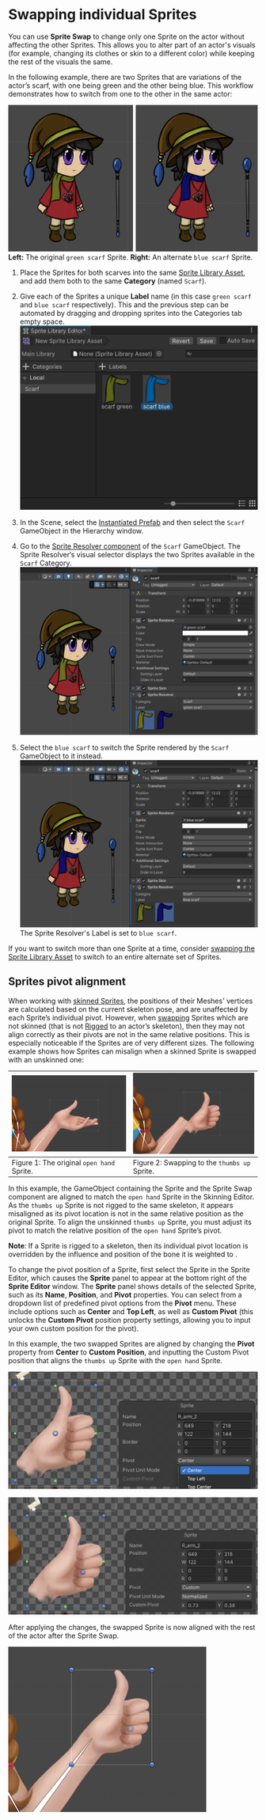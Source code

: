 # Swapping individual Sprites
You can use __Sprite Swap__ to change only one Sprite on the actor without affecting the other Sprites. This allows you to alter part of an actor's visuals (for example, changing its clothes or skin to a different color) while keeping the rest of the visuals the same.

In the following example, there are two Sprites that are variations of the actor’s scarf, with one being green and the other being blue. This workflow demonstrates how to switch from one to the other in the same actor:

![](images/bothscarves.PNG)<br/>__Left:__ The original `green scarf` Sprite. __Right:__ An alternate `blue scarf` Sprite.

1. Place the Sprites for both scarves into the same [Sprite Library Asset](SL-Asset.md), and add them both to the same **Category** (named `Scarf`).

2. Give each of the Sprites a unique __Label__ name (in this case `green scarf` and `blue scarf` respectively).
This and the previous step can be automated by dragging and dropping sprites into the Categories tab empty space.
<br/>![](images/2d-anim-change-parts-SLAsset.png)

3. In the Scene, select the [Instantiated Prefab](https://docs.unity3d.com/Manual/InstantiatingPrefabs.html) and then select the `Scarf` GameObject in the Hierarchy window.

4. Go to the [Sprite Resolver component](SL-Resolver.md) of the `Scarf` GameObject. The Sprite Resolver‘s visual selector displays the two Sprites available in the `Scarf` Category.<br/>![](images/2d-anim-change-parts-select-green.png)

5. Select the `blue scarf` to switch the Sprite rendered by the `Scarf` GameObject to it instead.<br/>![](images/2d-anim-change-parts-select-blue.png)<br/>The Sprite Resolver's Label is set to `blue scarf`.

If you want to switch more than one Sprite at a time, consider [swapping the Sprite Library Asset](SLASwap.md) to switch to an entire alternate set of Sprites.

## Sprites pivot alignment
When working with [skinned Sprites](SkinningEditor.md), the positions of their Meshes' vertices are calculated based on the current skeleton pose, and are unaffected by each Sprite’s individual pivot. However, when [swapping](SpriteSwapIntro.md) Sprites which are not skinned (that is not [Rigged](SkinEdToolsShortcuts.md#bone-tools) to an actor’s skeleton), then they may not align correctly as their pivots are not in the same relative positions. This is especially noticeable if the Sprites are of very different sizes. The following example shows how Sprites can misalign when a skinned Sprite is swapped with an unskinned one:

| ![Figure 1: The original `open hand` Sprite.](images/Pivot_Scene_OpenHand.png) | ![Figure 2: Swapping to the `thumbs up` Sprite. ](images/Pivot_Scene_GestureOffset.png) |
| ----------------------- | ----------------------- |
| Figure 1: The original `open hand` Sprite. | Figure 2: Swapping to the `thumbs up` Sprite. |

In this example, the GameObject containing the Sprite and the Sprite Swap component are aligned to match the `open hand` Sprite in the Skinning Editor. As the `thumbs up` Sprite is not rigged to the same skeleton, it appears misaligned as its pivot location is not in the same relative position as the original Sprite. To align the unskinned  `thumbs up` Sprite, you must adjust its pivot to match the relative position of the `open hand` Sprite’s pivot.

__Note__: If a Sprite is rigged to a skeleton, then its individual pivot location is overridden by the influence and position of the bone it is weighted to .

To change the pivot position of a Sprite, first select the Sprite in the Sprite Editor, which causes the __Sprite__ panel to appear at the bottom right of the __Sprite Editor__ window. The __Sprite__ panel shows details of the selected Sprite, such as its __Name__, __Position__, and __Pivot__ properties. You can select from a dropdown list of predefined pivot options from the __Pivot__ menu. These include options such as __Center__ and __Top Left__, as well as __Custom Pivot__ (this unlocks the __Custom Pivot__ position property settings, allowing you to input your own custom position for the pivot).

In this example, the two swapped Sprites are aligned by changing the __Pivot__ property from __Center__ to __Custom Position__, and inputting the Custom Pivot position that aligns the `thumbs up` Sprite with the ``open hand`` Sprite.

![](images/Pivot_SpriteEditor_Gesture.png)

![](images/Pivot_SpriteEditor_Fixed.png)

After applying the changes, the swapped Sprite is now aligned with the rest of the actor after the Sprite Swap.

![Pivot Fixed](images/Pivot_Scene_Fixed.png)
